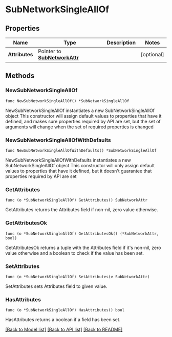 # SubNetworkSingleAllOf

## Properties

Name | Type | Description | Notes
------------ | ------------- | ------------- | -------------
**Attributes** | Pointer to [**SubNetworkAttr**](SubNetwork-Attr.md) |  | [optional] 

## Methods

### NewSubNetworkSingleAllOf

`func NewSubNetworkSingleAllOf() *SubNetworkSingleAllOf`

NewSubNetworkSingleAllOf instantiates a new SubNetworkSingleAllOf object
This constructor will assign default values to properties that have it defined,
and makes sure properties required by API are set, but the set of arguments
will change when the set of required properties is changed

### NewSubNetworkSingleAllOfWithDefaults

`func NewSubNetworkSingleAllOfWithDefaults() *SubNetworkSingleAllOf`

NewSubNetworkSingleAllOfWithDefaults instantiates a new SubNetworkSingleAllOf object
This constructor will only assign default values to properties that have it defined,
but it doesn't guarantee that properties required by API are set

### GetAttributes

`func (o *SubNetworkSingleAllOf) GetAttributes() SubNetworkAttr`

GetAttributes returns the Attributes field if non-nil, zero value otherwise.

### GetAttributesOk

`func (o *SubNetworkSingleAllOf) GetAttributesOk() (*SubNetworkAttr, bool)`

GetAttributesOk returns a tuple with the Attributes field if it's non-nil, zero value otherwise
and a boolean to check if the value has been set.

### SetAttributes

`func (o *SubNetworkSingleAllOf) SetAttributes(v SubNetworkAttr)`

SetAttributes sets Attributes field to given value.

### HasAttributes

`func (o *SubNetworkSingleAllOf) HasAttributes() bool`

HasAttributes returns a boolean if a field has been set.


[[Back to Model list]](../README.md#documentation-for-models) [[Back to API list]](../README.md#documentation-for-api-endpoints) [[Back to README]](../README.md)


